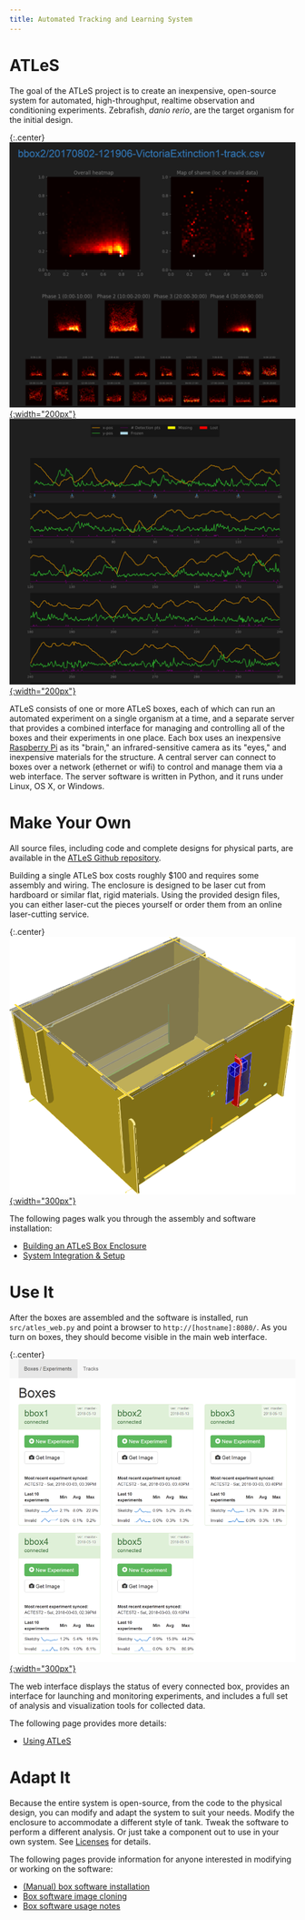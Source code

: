 ```yaml
---
title: Automated Tracking and Learning System
---
```


# ATLeS

The goal of the ATLeS project is to create an inexpensive, open-source system for automated, high-throughput, realtime observation and conditioning experiments.  Zebrafish, *danio rerio*, are the target organism for the initial design.

{:.center}
[![ATLeS Plots 1](imgs/web_interface_plots_1.png){:width="200px"}](imgs/web_interface_plots_1.png)
[![ATLeS Plots 2](imgs/web_interface_plots_2.png){:width="200px"}](imgs/web_interface_plots_2.png)

ATLeS consists of one or more ATLeS boxes, each of which can run an automated experiment on a single organism at a time, and a separate server that provides a combined interface for managing and controlling all of the boxes and their experiments in one place.
Each box uses an inexpensive [Raspberry Pi](https://www.raspberrypi.org/) as its "brain," an infrared-sensitive camera as its "eyes," and inexpensive materials for the structure.
A central server can connect to boxes over a network (ethernet or wifi) to control and manage them via a web interface.
The server software is written in Python, and it runs under Linux, OS X, or Windows.

# Make Your Own

All source files, including code and complete designs for physical parts, are available in the [ATLeS Github repository](https://www.github.com/liffiton/ATLeS).

Building a single ATLeS box costs roughly $100 and requires some assembly and wiring.  The enclosure is designed to be laser cut from hardboard or similar flat, rigid materials.  Using the provided design files, you can either laser-cut the pieces yourself or order them from an online laser-cutting service.

{:.center}
[![Complete ATLeS Enclosure](imgs/box_structure_complete.png){:width="300px"}](imgs/box_structure_complete.png)

The following pages walk you through the assembly and software installation:

 * [Building an ATLeS Box Enclosure](building)
 * [System Integration & Setup](setup)

# Use It

After the boxes are assembled and the software is installed, run ``src/atles_web.py`` and point a browser to ``http://[hostname]:8080/``.  As you turn on boxes, they should become visible in the main web interface.

{:.center}
[![Main ATLeS web interface](imgs/web_interface_boxes.png){:width="300px"}](imgs/web_interface_boxes.png)

The web interface displays the status of every connected box, provides an interface for launching and monitoring experiments, and includes a full set of analysis and visualization tools for collected data.

The following page provides more details:

 * [Using ATLeS](usage)

# Adapt It

Because the entire system is open-source, from the code to the physical design, you can modify and adapt the system to suit your needs.  Modify the enclosure to accommodate a different style of tank.  Tweak the software to perform a different analysis.  Or just take a component out to use in your own system.  See [Licenses](licenses) for details.

The following pages provide information for anyone interested in modifying or working on the software:

 * [(Manual) box software installation](box_sw_manual_install)
 * [Box software image cloning](box_sw_cloning)
 * [Box software usage notes](box_sw_notes)
